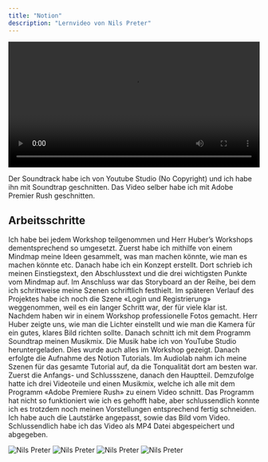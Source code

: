 ```yaml
---
title: "Notion"
description: "Lernvideo von Nils Preter"
---
```


<video width="100%" controls>
  <source src="/Modul152/preter/lernvideo.mp4" type="video/mp4">
</video>

Der Soundtrack habe ich von Youtube Studio (No Copyright) und ich habe ihn mit Soundtrap geschnitten. Das Video selber habe ich mit Adobe Premier Rush geschnitten. 


## Arbeitsschritte

Ich habe bei jedem Workshop teilgenommen und Herr Huber’s Workshops dementsprechend so umgesetzt. Zuerst habe ich mithilfe von einem Mindmap meine Ideen gesammelt, was man machen könnte, wie man es machen könnte etc. Danach habe ich ein Konzept erstellt. Dort schrieb ich meinen Einstiegstext, den Abschlusstext und die drei wichtigsten Punkte vom Mindmap auf. Im Anschluss war das Storyboard an der Reihe, bei dem ich schrittweise meine Szenen schriftlich festhielt. Im späteren Verlauf des Projektes habe ich noch die Szene «Login und Registrierung» weggenommen, weil es ein langer Schritt war, der für viele klar ist. Nachdem haben wir in einem Workshop professionelle Fotos gemacht. Herr Huber zeigte uns, wie man die Lichter einstellt und wie man die Kamera für ein gutes, klares Bild richten sollte. Danach schnitt ich mit dem Programm Soundtrap meinen Musikmix. Die Musik habe ich von YouTube Studio heruntergeladen. Dies wurde auch alles im Workshop gezeigt. Danach erfolgte die Aufnahme des Notion Tutorials. Im Audiolab nahm ich meine Szenen für das gesamte Tutorial auf, da die Tonqualität dort am besten war. Zuerst die Anfangs- und Schlussszene, danach den Hauptteil. Demzufolge hatte ich drei Videoteile und einen Musikmix, welche ich alle mit dem Programm «Adobe Premiere Rush» zu einem Video schnitt. Das Programm hat nicht so funktioniert wie ich es gehofft habe, aber schlussendlich konnte ich es trotzdem noch meinen Vorstellungen entsprechend fertig schneiden. Ich habe auch die Lautstärke angepasst, sowie das Bild vom Video. Schlussendlich habe ich das Video als MP4 Datei abgespeichert und abgegeben. 


![Nils Preter](/Modul152/preter/bts1.png)
![Nils Preter](/Modul152/preter/bts2.png)
![Nils Preter](/Modul152/preter/bts3.png)
![Nils Preter](/Modul152/preter/bts4.png)
